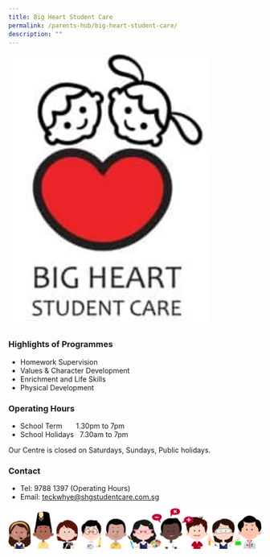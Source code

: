 ```yaml
---
title: Big Heart Student Care
permalink: /parents-hub/big-heart-student-care/
description: ""
---
```

<img src="/images/logo-Big-Heart.jpg" 
         style="width:400px"
	/>
<br>

### **Highlights of Programmes**

*   Homework Supervision
*   Values & Character Development
*   Enrichment and Life Skills
*   Physical Development

### **Operating Hours**

*   School Term       1.30pm to 7pm
*   School Holidays   7.30am to 7pm

Our Centre is closed on Saturdays, Sundays, Public holidays.

### **Contact**

*   Tel: 9788 1397 (Operating Hours)
*   Email: teckwhye@shgstudentcare.com.sg

![](/images/kids.png)